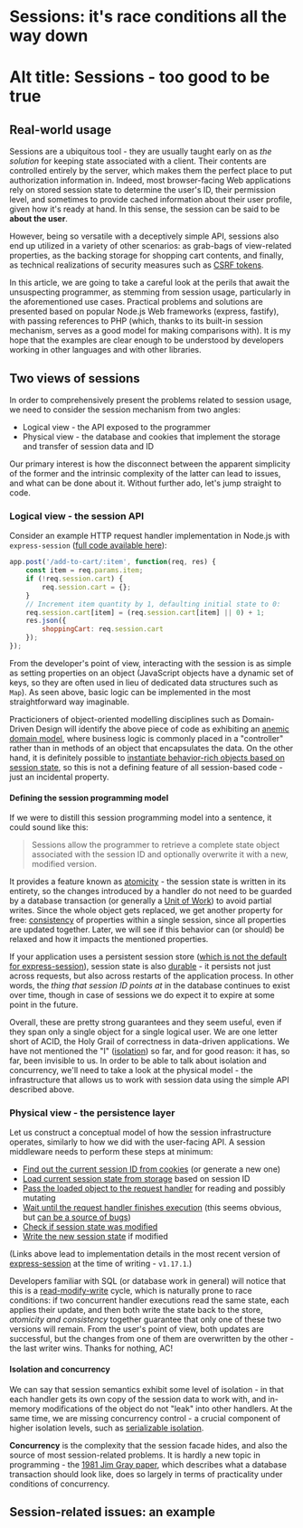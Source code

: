 # Sessions: it's race conditions all the way down
# Alt title: Sessions - too good to be true

## Real-world usage

Sessions are a ubiquitous tool - they are usually taught early on as *the solution* for keeping state associated with a client. Their contents are controlled entirely by the server, which makes them the perfect place to put authorization information in. Indeed, most browser-facing Web applications rely on stored session state to determine the user's ID, their permission level, and sometimes to provide cached information about their user profile, given how it's ready at hand. In this sense, the session can be said to be **about the user**.

However, being so versatile with a deceptively simple API, sessions also end up utilized in a variety of other scenarios: as grab-bags of view-related properties, as the backing storage for shopping cart contents, and finally, as technical realizations of security measures such as [CSRF tokens](https://cheatsheetseries.owasp.org/cheatsheets/Cross-Site_Request_Forgery_Prevention_Cheat_Sheet.html#token-based-mitigation).

In this article, we are going to take a careful look at the perils that await the unsuspecting programmer, as stemming from session usage, particularly in the aforementioned use cases. Practical problems and solutions are presented based on popular Node.js Web frameworks (express, fastify), with passing references to PHP (which, thanks to its built-in session mechanism, serves as a good model for making comparisons with). It is my hope that the examples are clear enough to be understood by developers working in other languages and with other libraries.

## Two views of sessions

In order to comprehensively present the problems related to session usage, we need to consider the session mechanism from two angles:
* Logical view - the API exposed to the programmer
* Physical view - the database and cookies that implement the storage and transfer of session data and ID

Our primary interest is how the disconnect between the apparent simplicity of the former and the intrinsic complexity of the latter can lead to issues, and what can be done about it. Without further ado, let's jump straight to code.

### Logical view - the session API

Consider an example HTTP request handler implementation in Node.js with `express-session` ([full code available here](code/express-session-simple.js)):
```js
app.post('/add-to-cart/:item', function(req, res) {
    const item = req.params.item;
    if (!req.session.cart) {
        req.session.cart = {};
    }
    // Increment item quantity by 1, defaulting initial state to 0:
    req.session.cart[item] = (req.session.cart[item] || 0) + 1;
    res.json({
        shoppingCart: req.session.cart
    });
});
```

From the developer's point of view, interacting with the session is as simple as setting properties on an object (JavaScript objects have a dynamic set of keys, so they are often used in lieu of dedicated data structures such as `Map`). As seen above, basic logic can be implemented in the most straightforward way imaginable.

Practicioners of object-oriented modelling disciplines such as Domain-Driven Design will identify the above piece of code as exhibiting an [anemic domain model](https://www.martinfowler.com/bliki/AnemicDomainModel.html), where business logic is commonly placed in a "controller" rather than in methods of an object that encapsulates the data. On the other hand, it is definitely possible to [instantiate behavior-rich objects based on session state](https://github.com/auchenberg/nodejs-shopping-cart/blob/f59cb09679bd5c5ab9a05849223de56fd3bd9ee3/routes/index.js#L23), so this is not a defining feature of all session-based code - just an incidental property.

#### Defining the session programming model

If we were to distill this session programming model into a sentence, it could sound like this:
> Sessions allow the programmer to retrieve a complete state object associated with the session ID and optionally overwrite it with a new, modified version.

It provides a feature known as [atomicity](https://en.wikipedia.org/wiki/ACID#Atomicity) - the session state is written in its entirety, so the changes introduced by a handler do not need to be guarded by a database transaction (or generally a [Unit of Work](https://martinfowler.com/eaaCatalog/unitOfWork.html)) to avoid partial writes. Since the whole object gets replaced, we get another property for free: [consistency](https://en.wikipedia.org/wiki/ACID#Consistency) of properties within a single session, since all properties are updated together. Later, we will see if this behavior can (or should) be relaxed and how it impacts the mentioned properties.

If your application uses a persistent session store ([which is not the default for express-session](https://github.com/expressjs/session/tree/v1.17.1#sessionoptions)), session state is also [durable](https://en.wikipedia.org/wiki/Durability_(database_systems)) - it persists not just across requests, but also across restarts of the application process. In other words, the *thing that session ID points at* in the database continues to exist over time, though in case of sessions we do expect it to expire at some point in the future.

Overall, these are pretty strong guarantees and they seem useful, even if they span only a single object for a single logical user. We are one letter short of ACID, the Holy Grail of correctness in data-driven applications. We have not mentioned the "I" ([isolation](https://en.wikipedia.org/wiki/ACID#Isolation)) so far, and for good reason: it has, so far, been invisible to us. In order to be able to talk about isolation and concurrency, we'll need to take a look at the physical model - the infrastructure that allows us to work with session data using the simple API described above.

### Physical view - the persistence layer

Let us construct a conceptual model of how the session infrastructure operates, similarly to how we did with the user-facing API. A session middleware needs to perform these steps at minimum:
* [Find out the current session ID from cookies](https://github.com/expressjs/session/blob/v1.17.1/index.js#L217) (or generate a new one)
* [Load current session state from storage](https://github.com/expressjs/session/blob/v1.17.1/index.js#L481) based on session ID
* [Pass the loaded object to the request handler](https://github.com/expressjs/session/blob/v1.17.1/session/store.js#L100) for reading and possibly mutating
* [Wait until the request handler finishes execution](https://github.com/expressjs/session/blob/v1.17.1/index.js#L246) (this seems obvious, but [can be a source of bugs](https://stackoverflow.com/questions/66852129/session-variables-are-undefined-after-refreshing-the-page-in-node-js/66852239#66852239))
* [Check if session state was modified](https://github.com/expressjs/session/blob/v1.17.1/index.js#L420)
* [Write the new session state](https://github.com/expressjs/session/blob/v1.17.1/index.js#L331) if modified

(Links above lead to implementation details in the most recent version of [express-session](https://www.npmjs.com/package/express-session) at the time of writing - `v1.17.1`.)

Developers familiar with SQL (or database work in general) will notice that this is a [read-modify-write](https://www.2ndquadrant.com/en/blog/postgresql-anti-patterns-read-modify-write-cycles/) cycle, which is naturally prone to race conditions: if two concurrent handler executions read the same state, each applies their update, and then both write the state back to the store, *atomicity and consistency* together guarantee that only one of these two versions will remain. From the user's point of view, both updates are successful, but the changes from one of them are overwritten by the other - the last writer wins. Thanks for nothing, AC!

#### Isolation and concurrency

We can say that session semantics exhibit some level of isolation - in that each handler gets its own copy of the session data to work with, and in-memory modifications of the object do not "leak" into other handlers. At the same time, we are missing concurrency control - a crucial component of higher isolation levels, such as [serializable isolation](https://en.wikipedia.org/wiki/Serializability).

**Concurrency** is the complexity that the session facade hides, and also the source of most session-related problems. It is hardly a new topic in programming - the [1981 Jim Gray paper](http://jimgray.azurewebsites.net/papers/thetransactionconcept.pdf), which describes what a database transaction should look like, does so largely in terms of practicality under conditions of concurrency.

## Session-related issues: an example
